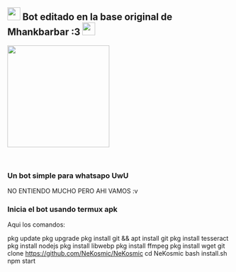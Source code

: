 ## <img src="https://i.gifer.com/origin/84/84b7d7e62befb51f831bc0ed938c8742.gif" width="29px"> Bot editado en la base original de Mhankbarbar :3 <img src="https://thumbs.gfycat.com/AdolescentAgileCoqui-size_restricted.gif" width="29px">
<img src="https://64.media.tumblr.com/d6951107d7436c006bffd4e485eefc4d/tumblr_mqu238Cng11rfw7flo1_400.gif" width="230" height="230"/>
</p>
<br>


 
</details>

### Un bot simple para whatsapo UwU
NO ENTIENDO MUCHO PERO AHI VAMOS :v

</p>

### Inicia el bot usando termux apk 
Aqui los comandos: </p>
pkg update
pkg upgrade
pkg install git && apt install git
pkg install tesseract
pkg install nodejs
pkg install libwebp
pkg install ffmpeg
pkg install wget
git clone https://github.com/NeKosmic/NeKosmic
cd NeKosmic
bash install.sh
npm start


